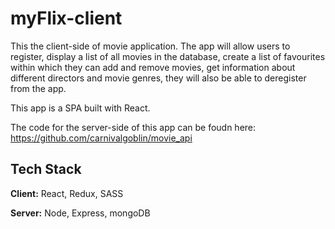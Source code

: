 # myFlix-client

This the client-side of movie application. The app will allow users to register, display a list of all movies in the database, 
create a list of favourites within which they can add and remove movies, 
get information about different directors and movie genres, they will also be able to deregister from the app.

This app is a SPA built with React.

The code for the server-side of this app can be foudn here: https://github.com/carnivalgoblin/movie_api
## Tech Stack

**Client:** React, Redux, SASS

**Server:** Node, Express, mongoDB

